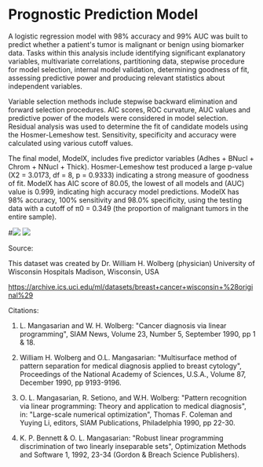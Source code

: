 # Prognostic Prediction Model


A logistic regression model with 98% accuracy and 99% AUC was built to predict whether a patient's tumor is malignant or benign using biomarker data. Tasks within this analysis include identifying significant explanatory variables, multivariate correlations, partitioning data, stepwise procedure for model selection, internal model validation, determining goodness of fit, assessing predictive power and producing relevant statistics about independent variables. 


Variable selection methods include stepwise backward elimination and forward selection procedures. AIC scores, ROC curvature, AUC values and predictive power of the models were considered in model selection. Residual analysis was used to determine the fit of candidate models using the Hosmer-Lemeshow test. Sensitivity, specificity and accuracy were calculated using various cutoff values. 

The final model, ModelX, includes five predictor variables (Adhes + BNucl + Chrom + NNucl + Thick). Hosmer-Lemeshow test produced a large p-value (X2 = 3.0173, df = 8, p = 0.9333) indicating a strong measure of goodness of fit. ModelX has AIC score of 80.05, the lowest of all models and (AUC) value is 0.999, indicating  high accuracy model predictions. ModelX has 98% accuracy, 100% sensitivity and 98.0% specificity, using the testing data with a cutoff of π0 = 0.349 (the proportion of malignant tumors in the entire sample). 




#![](images/Classtable.JPG) ![](images/ROC_curve.JPG)





Source:

This dataset was created by Dr. William H. Wolberg (physician)
University of Wisconsin Hospitals
Madison, Wisconsin, USA

https://archive.ics.uci.edu/ml/datasets/breast+cancer+wisconsin+%28original%29


Citations:

1. L. Mangasarian and W. H. Wolberg: "Cancer diagnosis via linear programming", SIAM News, Volume 23, Number 5, September 1990, pp 1 & 18.

2. William H. Wolberg and O.L. Mangasarian: "Multisurface method of pattern separation for medical diagnosis applied to breast cytology", Proceedings of the National Academy of Sciences, U.S.A., Volume 87, December 1990, pp 9193-9196.

3. O. L. Mangasarian, R. Setiono, and W.H. Wolberg: "Pattern recognition via linear programming: Theory and application to medical diagnosis", in: "Large-scale numerical optimization", Thomas F. Coleman and Yuying Li, editors, SIAM Publications, Philadelphia 1990, pp 22-30.

4. K. P. Bennett & O. L. Mangasarian: "Robust linear programming discrimination of two linearly inseparable sets", Optimization Methods and Software 1, 1992, 23-34 (Gordon & Breach Science Publishers).
